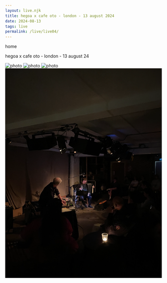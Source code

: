 ```yaml
---
layout: live.njk
title: hegoa x cafe oto - london - 13 august 2024
date: 2024-08-13
tags: live
permalink: /live/live04/
---
```


home

hegoa x cafe oto - london - 13 august 24

![photo](/public/assets/live4_0.webp)
![photo](/public/assets/live4_1.webp)
![photo](/public/assets/live4_2.webp)
![photo](/public/assets/live4_3.webp)
